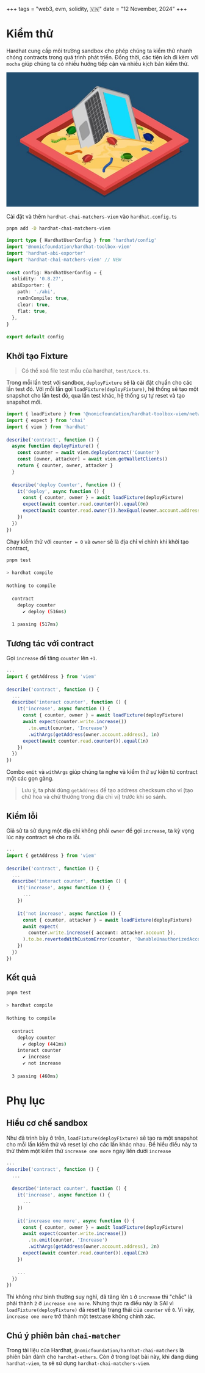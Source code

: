 +++
tags = "web3, evm, solidity, 🇻🇳"
date = "12 November, 2024"
+++

# Kiểm thử

Hardhat cung cấp môi trường sandbox cho phép chúng ta kiểm thử nhanh chóng contracts trong quá trình phát triển. Đồng thời, các tiện ích đi kèm với `mocha` giúp chúng ta có nhiều hướng tiếp cận và nhiều kịch bản kiểm thử.

![Kiểm thử Sandbox](./sandbox.jpg)

Cài đặt và thêm `hardhat-chai-matchers-viem` vào `hardhat.config.ts`

```bash
pnpm add -D hardhat-chai-matchers-viem
```

```ts label="hardhat.config.ts" group="install"
import type { HardhatUserConfig } from 'hardhat/config'
import '@nomicfoundation/hardhat-toolbox-viem'
import 'hardhat-abi-exporter'
import 'hardhat-chai-matchers-viem' // NEW

const config: HardhatUserConfig = {
  solidity: '0.8.27',
  abiExporter: {
    path: './abi',
    runOnCompile: true,
    clear: true,
    flat: true,
  },
}

export default config
```

## Khởi tạo Fixture

> Có thể xoá file test mẫu của hardhat, `test/Lock.ts`.

Trong mỗi lần test với sandbox, `deployFixture` sẽ là cài đặt chuẩn cho các lần test đó. Với mỗi lần gọi `loadFixture(deployFixture)`, hệ thống sẽ tạo một snapshot cho lần test đó, qua lần test khác, hệ thống sự tự reset và tạo snapshot mới.

```ts label="test/Counter.ts" group="test-deploy"
import { loadFixture } from '@nomicfoundation/hardhat-toolbox-viem/network-helpers'
import { expect } from 'chai'
import { viem } from 'hardhat'

describe('contract', function () {
  async function deployFixture() {
    const counter = await viem.deployContract('Counter')
    const [owner, attacker] = await viem.getWalletClients()
    return { counter, owner, attacker }
  }

  describe('deploy Counter', function () {
    it('deploy', async function () {
      const { counter, owner } = await loadFixture(deployFixture)
      expect(await counter.read.counter()).equal(0n)
      expect(await counter.read.owner()).hexEqual(owner.account.address)
    })
  })
})
```

Chạy kiểm thử với `counter = 0` và `owner` sẽ là địa chỉ ví chính khi khởi tạo contract,

```bash
pnpm test

> hardhat compile

Nothing to compile

  contract
    deploy counter
      ✔ deploy (516ms)

  1 passing (517ms)
```

## Tương tác với contract

Gọi `increase` để tăng `counter` lên `+1`.

```ts label="test/Counter.ts" group="test-interact"
...
import { getAddress } from 'viem'

describe('contract', function () {
  ...
  describe('interact counter', function () {
    it('increase', async function () {
      const { counter, owner } = await loadFixture(deployFixture)
      await expect(counter.write.increase())
        .to.emit(counter, 'Increase')
        .withArgs(getAddress(owner.account.address), 1n)
      expect(await counter.read.counter()).equal(1n)
    })
  })
})
```

Combo `emit` và `withArgs` giúp chúng ta nghe và kiểm thử sự kiện từ contract một các gọn gàng.

> Lưu ý, ta phải dùng `getAddress` để tạo address checksum cho ví (tạo chữ hoa và chữ thường trong địa chỉ ví) trước khi so sánh.

## Kiểm lỗi

Giả sử ta sử dụng một địa chỉ không phải `owner` để gọi `increase`, ta kỳ vọng lúc này contract sẽ cho ra lỗi.

```ts label="test/Counter.ts" group="test-not-interact"
...
import { getAddress } from 'viem'

describe('contract', function () {
  ...
  describe('interact counter', function () {
    it('increase', async function () {
      ...
    })

    it('not increase', async function () {
      const { counter, attacker } = await loadFixture(deployFixture)
      await expect(
        counter.write.increase({ account: attacker.account }),
      ).to.be.revertedWithCustomError(counter, 'OwnableUnauthorizedAccount')
    })
  })
})
```

## Kết quả

```bash
pnpm test

> hardhat compile

Nothing to compile

  contract
    deploy counter
      ✔ deploy (441ms)
    interact counter
      ✔ increase
      ✔ not increase

  3 passing (460ms)
```

# Phụ lục

## Hiểu cơ chế sandbox

Như đã trình bày ở trên, `loadFixture(deployFixture)` sẽ tạo ra một snapshot cho mỗi lần kiểm thử và reset lại cho các lần khác nhau. Để hiểu điều này ta thử thêm một kiểm thử `increase one more` ngay liền dưới `increase`

```ts label="test/Counter.ts" group="sandbox"
...
describe('contract', function () {
  ...

  describe('interact counter', function () {
    it('increase', async function () {
      ...
    })

    it('increase one more', async function () {
      const { counter, owner } = await loadFixture(deployFixture)
      await expect(counter.write.increase())
        .to.emit(counter, 'Increase')
        .withArgs(getAddress(owner.account.address), 2n)
      expect(await counter.read.counter()).equal(2n)
    })

    ...
  })
})
```

Thì không như bình thường suy nghĩ, đã tăng lên `1` ở `increase` thì "chắc" là phải thành `2` ở `increase one more`. Nhưng thực ra điều này là SAI vì `loadFixture(deployFixture)` đã reset lại trạng thái của `counter` về `0`.
Vì vậy, `increase one more` trở thành một testcase không chính xác.

## Chú ý phiên bản `chai-matcher`

Trong tài liệu của Hardhat, `@nomicfoundation/hardhat-chai-matchers` là phiên bản dành cho `hardhat-ethers`. Còn ở trong loạt bài này, khi đang dùng `hardhat-viem`, ta sẽ sử dụng `hardhat-chai-matchers-viem`.
